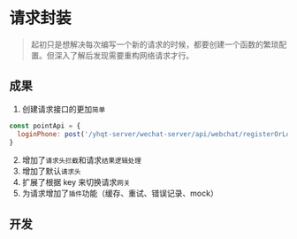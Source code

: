 # 请求封装

> 起初只是想解决每次编写一个新的请求的时候，都要创建一个函数的繁琐配置。但深入了解后发现需要重构网络请求才行。

## 成果

1. 创建请求接口的更加`简单`

```js
const pointApi = {
  loginPhone: post('/yhqt-server/wechat-server/api/webchat/registerOrLoginV2') // 手机号登录
}
```

2. 增加了`请求头拦截`和请求`结果逻辑处理`
3. 增加了默认`请求头`
4. 扩展了根据 key 来切换请求`网关`
5. 为请求增加了`插件`功能（缓存、重试、错误记录、mock）

## 开发

